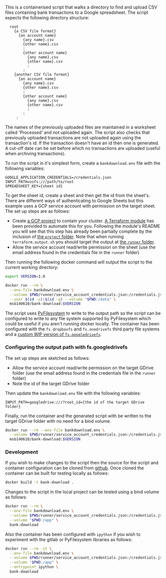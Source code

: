 
This is a containerised script that walks a directory to find and upload CSV files containing bank
transactions to a Google spreadsheet. The script expects the following directory structure:
```
  root
    {a CSV file format}
      {an account name}
        {any name}.csv
        {other name}.csv
        :
        {other account name}
          {any name}.csv
          {other name}.csv
          :
        :
    {another CSV file format}
      {an account name}
        {any name}.csv
        {other name}.csv
        :
        {other account name}
          {any name}.csv
          {other name}.csv
          :
        :
     :
```
The names of the previously uploaded files are maintained in a worksheet called 'Processed' and
not uploaded again. The script also checks that previously uploaded transactions are not
uploaded again using the transaction's id. If the transaction doesn't have an id then one is
generated. A cut-off date can be set before which no transactions are uploaded (useful when
archiving transactions).

To run the script in it's simplest form, create a `bankdownload.env` file with the following
variables:

```
GOOGLE_APPLICATION_CREDENTIALS=/credentials.json
INPUT_PATH=osfs:///path/to/root
SPREADSHEET_KEY={sheet id}
```

To get the sheet id, create a sheet and then get the id from the sheet's. There are different ways
of authenticating to Google Sheets but this example uses a GCP service account with permission on the
target sheet. The set up steps are as follows:

 - Create [a GCP project](https://cloud.google.com/storage/docs/projects) to contain your cluster.
   [A Terraform module](https://github.com/msb/tf-gcp-project) has been provided to automate this 
   for you. Following the module's README you will see that this step has already been partially
   complete by the inclusion of 
   [the `project` folder](https://github.com/msb/bank-download/tree/master/project).
   Note that when running `terraform.output.sh` you should target the output at 
   [the `runner` folder](https://github.com/msb/bank-download/tree/master/runner).
 - Allow the service account read/write permission on the sheet 
   (use the email address found in the credentials file in the `runner` folder)

Then running the following docker command will output the script to the current working directory:

```bash
export VERSION=1.0

docker run --rm \
  --env-file bankdownload.env \
  --volume $PWD/runner/service_account_credentials.json:/credentials.json \
  --user $(id -u):$(id -g) --volume "$PWD:/data" \
  msb140610/bank-download:$VERSION
```

The script uses [PyFilesystem](https://github.com/pyfilesystem/pyfilesystem2) to write to the
output path so the script can be configured to write to any file system supported by PyFilesystem
which could be useful if you aren't running docker locally. The container has been configured with
the `fs.dropboxfs` and  `fs.onedrivefs` third party file systems and a 
[custom WIP version of `fs.googledrivefs`](https://github.com/msb/fs.googledrivefs/tree/service-account-support).

### Configuring the output path with fs.googledrivefs

The set up steps are sketched as follows:

 - Allow the service account read/write permission on the target GDrive folder
   (use the email address found in the credentials file in the `runner` folder)
 - Note the id of the target GDrive folder 

Then update the `bankdownload.env` file with the following variables:

```
INPUT_PATH=googledrive:///?root_id={the id of the target GDrive folder}
```

Finally, run the container and the generated script with be written to the target GDrive folder
with no need for a bind volume.

```bash
docker run --rm --env-file bankdownload.env \
  --volume $PWD/runner/service_account_credentials.json:/credentials.json \
  msb140610/bank-download:$VERSION
```

### Development

If you wish to make changes to the script then the source for the script and container
configuration can be cloned from [github](https://github.com/msb/bank-download). Once cloned the
container can be built for testing locally as follows:

```bash
docker build -t bank-download .
```

Changes to the script in the local project can be tested using a bind volume as follows:

```bash
docker run --rm \
  --env-file bankdownload.env \
  --volume $PWD/runner/service_account_credentials.json:/credentials.json \
  --volume "$PWD:/app" \
  bank-download
```

Also the container has been configured with `ipython` if you wish to experiment with the gitlab
or PyFilesystem libraries as follows:

```bash
docker run --rm -it \
  --env-file bankdownload.env \
  --volume $PWD/runner/service_account_credentials.json:/credentials.json \
  --volume "$PWD:/app" \
  --entrypoint ipython \
  bank-download
```
